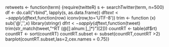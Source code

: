 retweets <- function(term)
{require(twitteR) 
s <- searchTwitter(term, n=500)
df <- do.call("rbind", lapply(s, as.data.frame))
df$text <- sapply(df$text,function(row) iconv(row,to='UTF-8'))
trim <- function (x) sub('@','',x)
library(stringr)
df$rt <- sapply(df$text,function(tweet) trim(str_match(tweet,"^RT (@[[:alnum:]_]*)")[2]))
countRT <- table(df$rt)
countRT <- sort(countRT)
countRT.subset <- subset(countRT,countRT >2)
barplot(countRT.subset,las=2,cex.names = 0.75)}